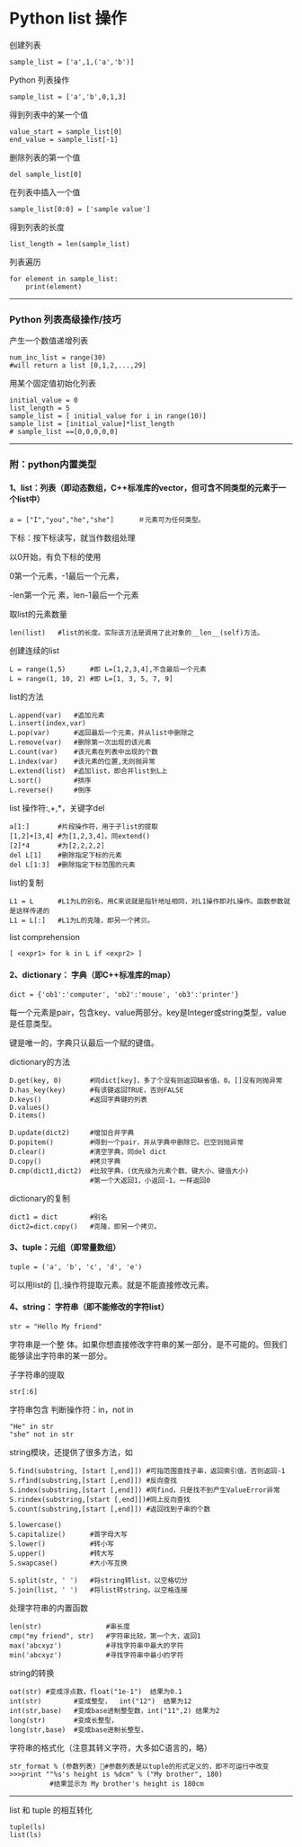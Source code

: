Python list 操作
================

创建列表

	sample_list = ['a',1,('a','b')]

Python 列表操作

	sample_list = ['a','b',0,1,3]

得到列表中的某一个值

	value_start = sample_list[0]
	end_value = sample_list[-1]

删除列表的第一个值

	del sample_list[0]

在列表中插入一个值

	sample_list[0:0] = ['sample value']

得到列表的长度

	list_length = len(sample_list)

列表遍历

	for element in sample_list:
		print(element)
    
---

### Python 列表高级操作/技巧

产生一个数值递增列表

	num_inc_list = range(30)
	#will return a list [0,1,2,...,29]

用某个固定值初始化列表

	initial_value = 0
	list_length = 5
	sample_list = [ initial_value for i in range(10)]
	sample_list = [initial_value]*list_length
	# sample_list ==[0,0,0,0,0]


---

### 附：python内置类型

#### 1、list：列表（即动态数组，C++标准库的vector，但可含不同类型的元素于一个list中）

	a = ["I","you","he","she"]      ＃元素可为任何类型。

下标：按下标读写，就当作数组处理

以0开始，有负下标的使用

0第一个元素，-1最后一个元素，

-len第一个元 素，len-1最后一个元素

取list的元素数量                

	len(list)   #list的长度。实际该方法是调用了此对象的__len__(self)方法。 

创建连续的list

	L = range(1,5)      #即 L=[1,2,3,4],不含最后一个元素
	L = range(1, 10, 2) #即 L=[1, 3, 5, 7, 9]

list的方法

	L.append(var)   #追加元素
	L.insert(index,var)
	L.pop(var)      #返回最后一个元素，并从list中删除之
	L.remove(var)   #删除第一次出现的该元素
	L.count(var)    #该元素在列表中出现的个数
	L.index(var)    #该元素的位置,无则抛异常 
	L.extend(list)  #追加list，即合并list到L上
	L.sort()        #排序
	L.reverse()     #倒序

list 操作符:,+,*，关键字del

	a[1:]       #片段操作符，用于子list的提取
	[1,2]+[3,4] #为[1,2,3,4]。同extend()
	[2]*4       #为[2,2,2,2]
	del L[1]    #删除指定下标的元素
	del L[1:3]  #删除指定下标范围的元素

list的复制

	L1 = L      #L1为L的别名，用C来说就是指针地址相同，对L1操作即对L操作。函数参数就是这样传递的
	L1 = L[:]   #L1为L的克隆，即另一个拷贝。
        
list comprehension

	[ <expr1> for k in L if <expr2> ]
                

#### 2、dictionary： 字典（即C++标准库的map）

	dict = {'ob1':'computer', 'ob2':'mouse', 'ob3':'printer'}

每一个元素是pair，包含key、value两部分。key是Integer或string类型，value 是任意类型。

键是唯一的，字典只认最后一个赋的键值。

dictionary的方法

	D.get(key, 0)       #同dict[key]，多了个没有则返回缺省值，0。[]没有则抛异常
	D.has_key(key)      #有该键返回TRUE，否则FALSE
	D.keys()            #返回字典键的列表
	D.values()
	D.items()

	D.update(dict2)     #增加合并字典
	D.popitem()         #得到一个pair，并从字典中删除它。已空则抛异常
	D.clear()           #清空字典，同del dict
	D.copy()            #拷贝字典
	D.cmp(dict1,dict2)  #比较字典，(优先级为元素个数、键大小、键值大小)
						#第一个大返回1，小返回-1，一样返回0
            
dictionary的复制

	dict1 = dict        #别名
	dict2=dict.copy()   #克隆，即另一个拷贝。

#### 3、tuple：元组（即常量数组）

	tuple = ('a', 'b', 'c', 'd', 'e')

可以用list的 [],:操作符提取元素。就是不能直接修改元素。

#### 4、string：     字符串（即不能修改的字符list）

	str = "Hello My friend"

字符串是一个整 体。如果你想直接修改字符串的某一部分，是不可能的。但我们能够读出字符串的某一部分。

子字符串的提取

	str[:6]

字符串包含 判断操作符：in，not in

	"He" in str
	"she" not in str

string模块，还提供了很多方法，如

	S.find(substring, [start [,end]]) #可指范围查找子串，返回索引值，否则返回-1
	S.rfind(substring,[start [,end]]) #反向查找
	S.index(substring,[start [,end]]) #同find，只是找不到产生ValueError异常
	S.rindex(substring,[start [,end]])#同上反向查找
	S.count(substring,[start [,end]]) #返回找到子串的个数

	S.lowercase()
	S.capitalize()      #首字母大写
	S.lower()           #转小写
	S.upper()           #转大写
	S.swapcase()        #大小写互换

	S.split(str, ' ')   #将string转list，以空格切分
	S.join(list, ' ')   #将list转string，以空格连接

处理字符串的内置函数

	len(str)                #串长度
	cmp("my friend", str)   #字符串比较。第一个大，返回1
	max('abcxyz')           #寻找字符串中最大的字符
	min('abcxyz')           #寻找字符串中最小的字符

string的转换
            
	oat(str) #变成浮点数，float("1e-1")  结果为0.1
	int(str)        #变成整型，  int("12")  结果为12
	int(str,base)   #变成base进制整型数，int("11",2) 结果为2
	long(str)       #变成长整型，
	long(str,base)  #变成base进制长整型，

字符串的格式化（注意其转义字符，大多如C语言的，略）

	str_format % (参数列表) #参数列表是以tuple的形式定义的，即不可运行中改变
	>>>print ""%s's height is %dcm" % ("My brother", 180)
			  #结果显示为 My brother's height is 180cm

---

list 和 tuple 的相互转化

	tuple(ls) 
	list(ls)


